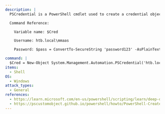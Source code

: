 ```yaml
---
description: |
  PSCredential is a PowerShell cmdlet used to create a credential object. It is used to securely store and retrieve usernames and passwords in scripts or commands. The PSCredential cmdlet requires a username and a SecureString object for the password. 

  Command Reference:

  	Variable name: $Cred

    Username: htb.local\mmaas

  	Password: $pass = ConvertTo-SecureString 'password123' -AsPlainText -Force

command: |
  $Cred = New-Object System.Management.Automation.PSCredential('htb.local\mmaas', $pass)
items:
  - Shell
OS:
  - Windows
attack_types:
  - General
references:
  - https://learn.microsoft.com/en-us/powershell/scripting/learn/deep-dives/add-credentials-to-powershell-functions?view=powershell-7.3
  - https://pscustomobject.github.io/powershell/howto/PowerShell-Create-Credential-Object/
---
```


